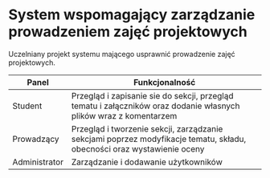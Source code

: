 # System wspomagający zarządzanie prowadzeniem zajęć projektowych
 
Uczelniany projekt systemu mającego usprawnić prowadzenie zajęć projektowych.

|Panel| Funkcjonalność |
|---|---|
|Student | Przegląd i zapisanie sie do sekcji, przegląd tematu i załączników oraz dodanie własnych plików wraz z komentarzem |
| Prowadzący | Przegląd i tworzenie sekcji, zarządzanie sekcjami poprzez modyfikacje tematu, składu, obecności oraz wystawienie oceny |
| Administrator | Zarządzanie i dodawanie użytkowników |
